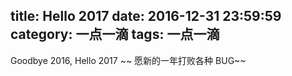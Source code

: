 title: Hello 2017
date: 2016-12-31 23:59:59
category: 一点一滴
tags: 一点一滴
---

Goodbye 2016, Hello 2017 ~~ 愿新的一年打败各种 BUG~~